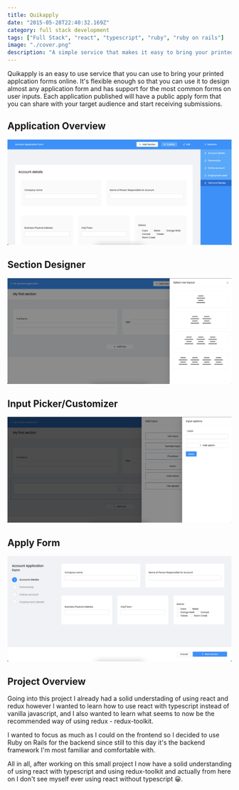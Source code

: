 ```yaml
---
title: Quikapply
date: "2015-05-28T22:40:32.169Z"
category: full stack development
tags: ["Full Stack", "react", "typescript", "ruby", "ruby on rails"]
image: "./cover.png"
description: "A simple service that makes it easy to bring your printed application forms online and start receiving submissions."
---
```


Quikapply is an easy to use service that you can use to bring your printed applcation forms online. It's flexible enough so that you can use it to design almost any application form and has support for the most common forms on user inputs. Each application published will have a public apply form that you can share with your target audience and start receiving submissions.

## Application Overview

![application overview](./design.png)

## Section Designer

![application overview](./section-designer.png)

## Input Picker/Customizer

![application overview](./input-picker.png)

## Apply Form

![apply form](./apply.png)

## Project Overview

Going into this project I already had a solid understading of using react and redux however I wanted to learn how to use react with typescript instead of vanilla javascript, and I also wanted to learn what seems to now be the recommended way of using redux - redux-toolkit.

I wanted to focus as much as I could on the frontend so I decided to use Ruby on Rails for the backend since still to this day it's the backend framework I'm most familiar and comfortable with.

All in all, after working on this small project I now have a solid understanding of using react with typescript and using redux-toolkit and actually from here on I don't see myself ever using react without typescript 😀.
